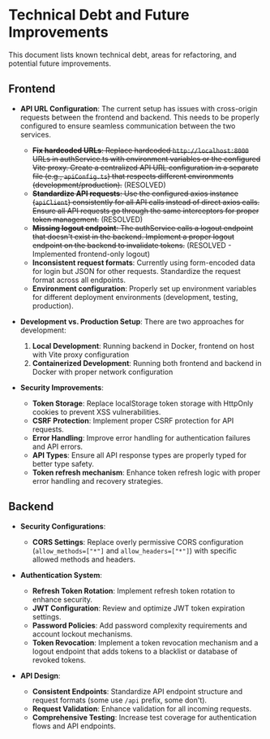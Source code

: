 # Technical Debt and Future Improvements

This document lists known technical debt, areas for refactoring, and potential future improvements.

## Frontend

* **API URL Configuration**: The current setup has issues with cross-origin requests between the frontend and backend. This needs to be properly configured to ensure seamless communication between the two services.
  * ~~**Fix hardcoded URLs**: Replace hardcoded `http://localhost:8000` URLs in authService.ts with environment variables or the configured Vite proxy. Create a centralized API URL configuration in a separate file (e.g., `apiConfig.ts`) that respects different environments (development/production).~~ (RESOLVED)
  * ~~**Standardize API requests**: Use the configured axios instance (`apiClient`) consistently for all API calls instead of direct axios calls. Ensure all API requests go through the same interceptors for proper token management.~~ (RESOLVED)
  * ~~**Missing logout endpoint**: The authService calls a logout endpoint that doesn't exist in the backend. Implement a proper logout endpoint on the backend to invalidate tokens.~~ (RESOLVED - Implemented frontend-only logout)
  * **Inconsistent request formats**: Currently using form-encoded data for login but JSON for other requests. Standardize the request format across all endpoints.
  * **Environment configuration**: Properly set up environment variables for different deployment environments (development, testing, production).

* **Development vs. Production Setup**: There are two approaches for development:
  1. **Local Development**: Running backend in Docker, frontend on host with Vite proxy configuration
  2. **Containerized Development**: Running both frontend and backend in Docker with proper network configuration

* **Security Improvements**:
  * **Token Storage**: Replace localStorage token storage with HttpOnly cookies to prevent XSS vulnerabilities.
  * **CSRF Protection**: Implement proper CSRF protection for API requests.
  * **Error Handling**: Improve error handling for authentication failures and API errors.
  * **API Types**: Ensure all API response types are properly typed for better type safety.
  * **Token refresh mechanism**: Enhance token refresh logic with proper error handling and recovery strategies.

## Backend

* **Security Configurations**:
  * **CORS Settings**: Replace overly permissive CORS configuration (`allow_methods=["*"]` and `allow_headers=["*"]`) with specific allowed methods and headers.

* **Authentication System**:
  * **Refresh Token Rotation**: Implement refresh token rotation to enhance security.
  * **JWT Configuration**: Review and optimize JWT token expiration settings.
  * **Password Policies**: Add password complexity requirements and account lockout mechanisms.
  * **Token Revocation**: Implement a token revocation mechanism and a logout endpoint that adds tokens to a blacklist or database of revoked tokens.

* **API Design**:
  * **Consistent Endpoints**: Standardize API endpoint structure and request formats (some use `/api` prefix, some don't).
  * **Request Validation**: Enhance validation for all incoming requests.
  * **Comprehensive Testing**: Increase test coverage for authentication flows and API endpoints. 